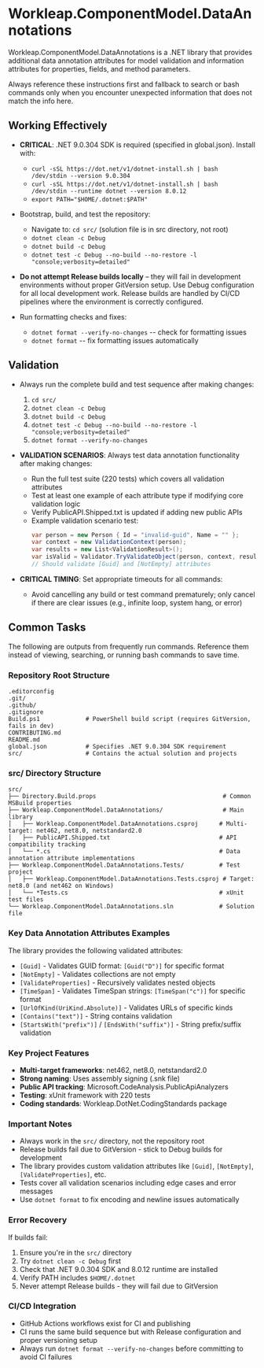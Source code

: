 # Workleap.ComponentModel.DataAnnotations

Workleap.ComponentModel.DataAnnotations is a .NET library that provides additional data annotation attributes for model validation and information attributes for properties, fields, and method parameters.

Always reference these instructions first and fallback to search or bash commands only when you encounter unexpected information that does not match the info here.

## Working Effectively

- **CRITICAL**: .NET 9.0.304 SDK is required (specified in global.json). Install with:
  - `curl -sSL https://dot.net/v1/dotnet-install.sh | bash /dev/stdin --version 9.0.304`
  - `curl -sSL https://dot.net/v1/dotnet-install.sh | bash /dev/stdin --runtime dotnet --version 8.0.12`
  - `export PATH="$HOME/.dotnet:$PATH"`

- Bootstrap, build, and test the repository:
  - Navigate to: `cd src/` (solution file is in src directory, not root)
  - `dotnet clean -c Debug`
  - `dotnet build -c Debug`
  - `dotnet test -c Debug --no-build --no-restore -l "console;verbosity=detailed"`

- **Do not attempt Release builds locally** – they will fail in development environments without proper GitVersion setup. Use Debug configuration for all local development work. Release builds are handled by CI/CD pipelines where the environment is correctly configured.

- Run formatting checks and fixes:
  - `dotnet format --verify-no-changes` -- check for formatting issues
  - `dotnet format` -- fix formatting issues automatically

## Validation

- Always run the complete build and test sequence after making changes:
  1. `cd src/`
  2. `dotnet clean -c Debug`
  3. `dotnet build -c Debug`
  4. `dotnet test -c Debug --no-build --no-restore -l "console;verbosity=detailed"`
  5. `dotnet format --verify-no-changes`

- **VALIDATION SCENARIOS**: Always test data annotation functionality after making changes:
  - Run the full test suite (220 tests) which covers all validation attributes
  - Test at least one example of each attribute type if modifying core validation logic
  - Verify PublicAPI.Shipped.txt is updated if adding new public APIs
  - Example validation scenario test:
    ```csharp
    var person = new Person { Id = "invalid-guid", Name = "" };
    var context = new ValidationContext(person);
    var results = new List<ValidationResult>();
    var isValid = Validator.TryValidateObject(person, context, results, validateAllProperties: true);
    // Should validate [Guid] and [NotEmpty] attributes
    ```

- **CRITICAL TIMING**: Set appropriate timeouts for all commands:
  - Avoid cancelling any build or test command prematurely; only cancel if there are clear issues (e.g., infinite loop, system hang, or error)

## Common Tasks

The following are outputs from frequently run commands. Reference them instead of viewing, searching, or running bash commands to save time.

### Repository Root Structure
```
.editorconfig
.git/
.github/
.gitignore
Build.ps1             # PowerShell build script (requires GitVersion, fails in dev)
CONTRIBUTING.md
README.md
global.json           # Specifies .NET 9.0.304 SDK requirement
src/                  # Contains the actual solution and projects
```

### src/ Directory Structure
```
src/
├── Directory.Build.props                                    # Common MSBuild properties
├── Workleap.ComponentModel.DataAnnotations/                 # Main library
│   ├── Workleap.ComponentModel.DataAnnotations.csproj      # Multi-target: net462, net8.0, netstandard2.0
│   ├── PublicAPI.Shipped.txt                               # API compatibility tracking
│   └── *.cs                                                # Data annotation attribute implementations
├── Workleap.ComponentModel.DataAnnotations.Tests/          # Test project
│   ├── Workleap.ComponentModel.DataAnnotations.Tests.csproj # Target: net8.0 (and net462 on Windows)
│   └── *Tests.cs                                           # xUnit test files
└── Workleap.ComponentModel.DataAnnotations.sln             # Solution file
```

### Key Data Annotation Attributes Examples
The library provides the following validated attributes:
- `[Guid]` - Validates GUID format: `[Guid("D")]` for specific format
- `[NotEmpty]` - Validates collections are not empty  
- `[ValidateProperties]` - Recursively validates nested objects
- `[TimeSpan]` - Validates TimeSpan strings: `[TimeSpan("c")]` for specific format
- `[UrlOfKind(UriKind.Absolute)]` - Validates URLs of specific kinds
- `[Contains("text")]` - String contains validation
- `[StartsWith("prefix")]` / `[EndsWith("suffix")]` - String prefix/suffix validation

### Key Project Features
- **Multi-target frameworks**: net462, net8.0, netstandard2.0
- **Strong naming**: Uses assembly signing (.snk file)
- **Public API tracking**: Microsoft.CodeAnalysis.PublicApiAnalyzers
- **Testing**: xUnit framework with 220 tests
- **Coding standards**: Workleap.DotNet.CodingStandards package

### Important Notes
- Always work in the `src/` directory, not the repository root
- Release builds fail due to GitVersion - stick to Debug builds for development
- The library provides custom validation attributes like `[Guid]`, `[NotEmpty]`, `[ValidateProperties]`, etc.
- Tests cover all validation scenarios including edge cases and error messages
- Use `dotnet format` to fix encoding and newline issues automatically

### Error Recovery
If builds fail:
1. Ensure you're in the `src/` directory
2. Try `dotnet clean -c Debug` first
3. Check that .NET 9.0.304 SDK and 8.0.12 runtime are installed
4. Verify PATH includes `$HOME/.dotnet`
5. Never attempt Release builds - they will fail due to GitVersion

### CI/CD Integration
- GitHub Actions workflows exist for CI and publishing
- CI runs the same build sequence but with Release configuration and proper versioning setup
- Always run `dotnet format --verify-no-changes` before committing to avoid CI failures